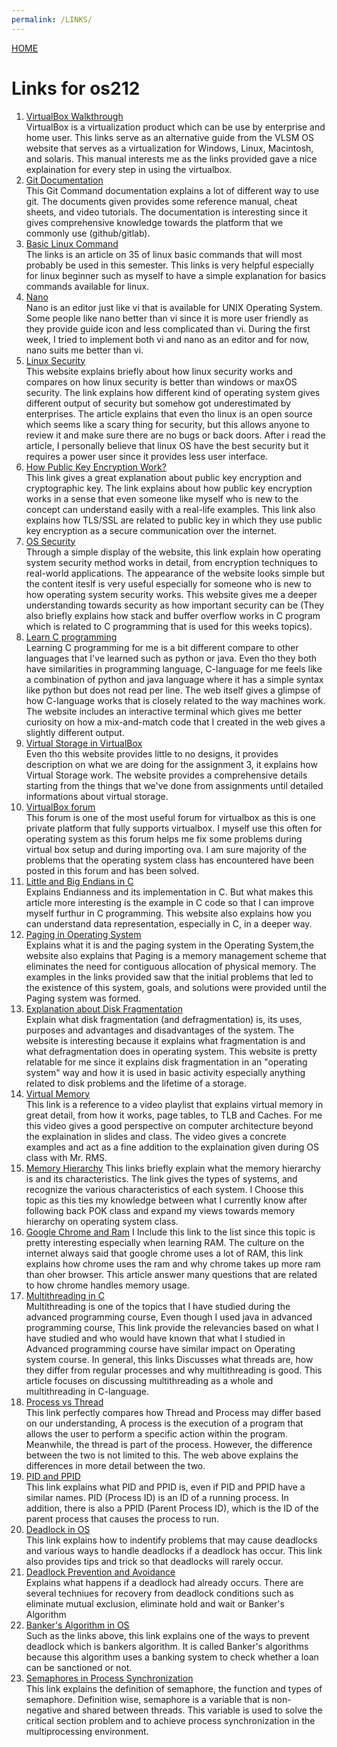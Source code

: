 ```yaml
---
permalink: /LINKS/
---
```

[HOME](https://anantus.github.io/os212/)<br>

# Links for os212

1. [VirtualBox Walkthrough](https://www.virtualbox.org/manual/ch01.html) <br>
VirtualBox is a virtualization product which can be use by enterprise and home user. This links serve as an alternative guide from the VLSM OS website that serves as a virtualization for Windows, Linux, Macintosh, and solaris. This manual interests me as the links provided gave a nice explaination for every step in using the virtualbox.
2. [Git Documentation](https://git-scm.com/doc) <br>
This Git Command documentation explains a lot of different way to use git. The documents given provides some reference manual, cheat sheets, and video tutorials. The documentation is interesting since it gives comprehensive knowledge towards the platform that we commonly use (github/gitlab).
3. [Basic Linux Command](https://www.hostinger.com/tutorials/linux-commands) <br>
The links is an article on 35 of linux basic commands that will most probably be used in this semester. This links is very helpful especially for linux beginner such as myself to have a simple explanation for basics commands available for linux.
4. [Nano](https://www.nano-editor.org/dist/latest/nano.html) <br>
Nano is an editor just like vi that is available for UNIX Operating System. Some people like nano better than vi since it is more user friendly as they provide guide icon and less complicated than vi. During the first week, I tried to implement both vi and nano as an editor and for now, nano suits me better than vi.
5. [Linux Security](https://www.computerworld.com/article/3252823/why-linux-is-better-than-windows-or-macos-for-security.html) <br>
This website explains briefly about how linux security works and compares on how linux security is better than windows or maxOS security. The link explains how different kind of operating system gives different output of security but somehow got underestimated by enterprises. The article explains that even tho linux is an open source which seems like a scary thing for security, but this allows anyone to review it and make sure there are no bugs or back doors. After i read the article, I personally believe that linux OS have the best security but it requires a power user since it provides less user interface.
6. [How Public Key Encryption Work?](https://www.cloudflare.com/learning/ssl/how-does-public-key-encryption-work/)<br>
This link gives a great explanation about public key encryption and cryptographic key. The link explains about how public key encryption works in a sense that even someone like myself who is new to the concept can understand easily with a real-life examples. This link also explains how TLS/SSL are related to public key in which they use public key encryption as a secure communication over the internet.
7. [OS Security](https://www2.cs.uic.edu/~jbell/CourseNotes/OperatingSystems/15_Security.html)<br>
Through a simple display of the website, this link explain how operating system security method works in detail, from encryption techniques to real-world applications. The appearance of the website looks simple but the content iteslf is very useful especially for someone who is new to how operating system security works. This website gives me a deeper understanding towards security as how important security can be (They also briefly explains how stack and buffer overflow works in C program which is related to C programming that is used for this weeks topics).
8. [Learn C programming](https://www.learn-c.org/)<br>
Learning C programming for me is a bit different compare to other languages that I've learned such as python or java. Even tho they both have similarities in programming language, C-language for me feels like a combination of python and java language where it has a simple syntax like python but does not read per line. The web itself gives a glimpse of how C-language works that is closely related to the way machines work. The website includes an interactive terminal which gives me better curiosity on how a mix-and-match code that I created in the web gives a slightly different output.
9. [Virtual Storage in VirtualBox](https://www.virtualbox.org/manual/ch05.html)<br>
Even tho this website provides little to no designs, it provides description on what we are doing for the assignment 3, it explains how Virtual Storage work. The website provides a comprehensive details starting from the things that we've done from assignments until detailed informations about virtual storage.
10. [VirtualBox forum](https://forums.virtualbox.org/viewforum.php?f=12)<br>
This forum is one of the most useful forum for virtualbox as this is one private platform that fully supports virtualbox. I myself use this often for operating system as this forum helps me fix some problems during virtual box setup and during importing ova. I am sure majority of the problems that the operating system class has encountered have been posted in this forum and has been solved.
11. [Little and Big Endians in C](https://www.geeksforgeeks.org/little-and-big-endian-mystery/)<br>
Explains Endianness and its implementation in C. But what makes this article more interesting is the example in C code so that I can improve myself furthur in C programming. This website also explains how you can understand data representation, especially in C, in a deeper way.
12. [Paging in Operating System](https://www.geeksforgeeks.org/paging-in-operating-system/)<br>
Explains what it is and the paging system in the Operating System,the website also explains that Paging is a memory management scheme that eliminates the need for contiguous allocation of physical memory. The examples in the links provided saw that the initial problems that led to the existence of this system, goals, and solutions were provided until the Paging system was formed.
13. [Explanation about Disk Fragmentation](https://www.lifewire.com/what-is-fragmentation-defragmentation-2625884)<br>
Explain what disk fragmentation (and defragmentation) is, its uses, purposes and advantages and disadvantages of the system. The website is interesting because it explains what fragmentation is and what defragmentation does in operating system. This website is pretty relatable for me since it explains disk fragmentation in an "operating system" way and how it is used in basic activity especially anything related to disk problems and the lifetime of a storage.
14. [Virtual Memory](https://www.youtube.com/watch?v=qcBIvnQt0Bw&list=PLiwt1iVUib9s2Uo5BeYmwkDFUh70fJPxX)<br>
This link is a reference to a video playlist that explains virtual memory in great detail, from how it works, page tables, to TLB and Caches. For me this video gives a good perspective on computer architecture beyond the explaination in slides and class. The video gives a concrete examples and act as a fine addition to the explaination given during OS class with Mr. RMS.
15. [Memory Hierarchy](https://www.geeksforgeeks.org/memory-hierarchy-design-and-its-characteristics/)
This links briefly explain what the memory hierarchy is and its characteristics. The link gives the types of systems, and recognize the various characteristics of each system. I Choose this topic as this ties my knowledge between what I currently know after following back POK class and expand my views towards memory hierarchy on operating system class.
16. [Google Chrome and Ram](https://www.makeuseof.com/tag/chrome-using-much-ram-fix-right-now/#:~:text=Sometimes%2C%20a%20single%20Chrome%20tab,to%20fix%20frequent%20Chrome%20crashes.)
I Include this link to the list since this topic is pretty interesting especially when learning RAM. The culture on the internet always said that google chrome uses a lot of RAM, this link explains how chrome uses the ram and why chrome takes up more ram than oher browser. This article answer many questions that are related to how chrome handles memory usage.
17. [Multithreading in C](https://www.geeksforgeeks.org/multithreading-c-2/)<br>
Multithreading is one of the topics that I have studied during the advanced programming course, Even though I used java in advanced programming course, This link provide the relevancies based on what I have studied and who would have known that what I studied in Advanced programming course have similar impact on Operating system course. In general, this links Discusses what threads are, how they differ from regular processes and why multithreading is good. This article focuses on discussing multithreading as a whole and multithreading in C-language.
18. [Process vs Thread](https://www.guru99.com/difference-between-process-and-thread.html)<br>
This link perfectly compares how Thread and Process may differ based on our understanding, A process is the execution of a program that allows the user to perform a specific action within the program. Meanwhile, the thread is part of the process. However, the difference between the two is not limited to this. The web above explains the differences in more detail between the two.
19. [PID and PPID](https://delightlylinux.wordpress.com/2012/06/25/what-is-pid-and-ppid/)<br>
This link explains what PID and PPID is, even if PID and PPID have a similar names. PID (Process ID) is an ID of a running process. In addition, there is also a PPID (Parent Process ID), which is the ID of the parent process that causes the process to run.
20. [Deadlock in OS](https://www.geeksforgeeks.org/introduction-of-deadlock-in-operating-system/)<br>
This link explains how to indentify problems that may cause deadlocks and various ways to handle deadlocks if a deadlock has occur. This link also provides tips and trick so that deadlocks will rarely occur.
21. [Deadlock Prevention and Avoidance](https://www.geeksforgeeks.org/deadlock-prevention/)<br>
Explains what happens if a deadlock had already occurs. There are several techniues for recovery from deadlock conditions such as eliminate mutual exclusion, eliminate hold and wait or Banker's Algorithm
22. [Banker's Algorithm in OS](https://www.geeksforgeeks.org/bankers-algorithm-in-operating-system-2/)<br>
Such as the links above, this link explains one of the ways to prevent deadlock which is bankers algorithm. It is called Banker's algorithms because this algorithm uses a banking system to check whether a loan can be sanctioned or not.
23. [Semaphores in Process Synchronization](https://www.geeksforgeeks.org/semaphores-in-process-synchronization/)<br>
This link explains the definition of semaphore, the function and types of semaphore. Definition wise, semaphore is a variable that is non-negative and shared between threads. This variable is used to solve the critical section problem and to achieve process synchronization in the multiprocessing environment.
